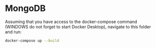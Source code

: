 # MongoDB
Assuming that you have access to the docker-compose command (WINDOWS do not forget to start Docker Desktop), navigate to this folder and run:
```sh
docker-compose up --build
```